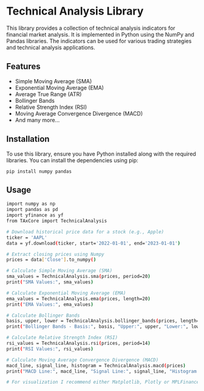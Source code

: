 # Technical Analysis Library

This library provides a collection of technical analysis indicators for financial market analysis. It is implemented in Python using the NumPy and Pandas libraries. The indicators can be used for various trading strategies and technical analysis applications.

## Features

- Simple Moving Average (SMA)
- Exponential Moving Average (EMA)
- Average True Range (ATR)
- Bollinger Bands
- Relative Strength Index (RSI)
- Moving Average Convergence Divergence (MACD)
- And many more...

## Installation

To use this library, ensure you have Python installed along with the required libraries. You can install the dependencies using pip:
```
pip install numpy pandas
```
## Usage
```bash
import numpy as np
import pandas as pd
import yfinance as yf
from TAxCore import TechnicalAnalysis

# Download historical price data for a stock (e.g., Apple)
ticker = 'AAPL'
data = yf.download(ticker, start='2022-01-01', end='2023-01-01')

# Extract closing prices using Numpy
prices = data['Close'].to_numpy()

# Calculate Simple Moving Average (SMA)
sma_values = TechnicalAnalysis.sma(prices, period=20)
print("SMA Values:", sma_values)

# Calculate Exponential Moving Average (EMA)
ema_values = TechnicalAnalysis.ema(prices, length=20)
print("EMA Values:", ema_values)

# Calculate Bollinger Bands
basis, upper, lower = TechnicalAnalysis.bollinger_bands(prices, length=20)
print("Bollinger Bands - Basis:", basis, "Upper:", upper, "Lower:", lower)

# Calculate Relative Strength Index (RSI)
rsi_values = TechnicalAnalysis.rsi(prices, period=14)
print("RSI Values:", rsi_values)

# Calculate Moving Average Convergence Divergence (MACD)
macd_line, signal_line, histogram = TechnicalAnalysis.macd(prices)
print("MACD Line:", macd_line, "Signal Line:", signal_line, "Histogram:", histogram)

# For visualization I recommend either Matplotlib, Plotly or MPLFinance. I tried all and they all work pretty good.
